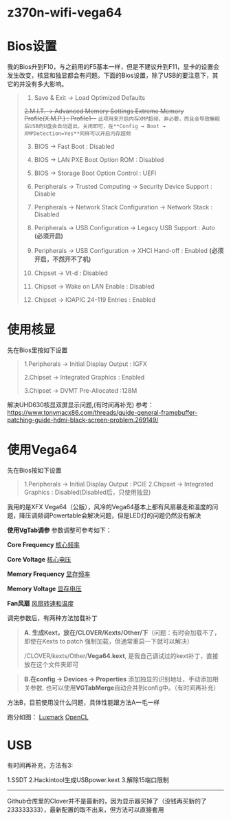 # z370n-wifi-vega64


# Bios设置
我的Bios升到F10，与之前用的F5基本一样，但是不建议升到F11，显卡的设置会发生改变，核显和独显都会有问题。下面的Bios设置，除了USB的要注意下，其它的并没有多大影响。

>1. Save & Exit → Load Optimized Defaults
>
> ~~2.M.I.T. → Advanced Memory Settings Extreme Memory Profile(X.M.P.) : Profile1--~~
> ```此项用来开启内存XMP超频，非必要，而且会导致睡眠后USB的U盘会自动退出，关闭即可，在**Config → Boot → XMPDetection=Yes**同样可以开启内存超频```
>
>3. BIOS → Fast Boot : Disabled
>
>4. BIOS → LAN PXE Boot Option ROM : Disabled
>
>5. BIOS → Storage Boot Option Control : UEFI
>
>6. Peripherals → Trusted Computing → Security Device Support : Disable
>
>7. Peripherals → Network Stack Configuration → Network Stack : Disabled
>
>8. Peripherals → USB Configuration → Legacy USB Support : Auto **(必须开启)**
>
>9. Peripherals → USB Configuration → XHCI Hand-off : Enabled **(必须开启，不然开不了机)**
>
>10. Chipset → Vt-d : Disabled
>
>11. Chipset → Wake on LAN Enable : Disabled
>
>12. Chipset → IOAPIC 24-119 Entries : Enabled

# 使用核显
先在Bios里按如下设置

>1.Peripherals → Initial Display Output : IGFX
>
>2.Chipset → Integrated Graphics : Enabled
>
>3.Chipset → DVMT Pre-Allocated :128M

解决UHD630核显双屏显示问题,(有时间再补充)
参考：https://www.tonymacx86.com/threads/guide-general-framebuffer-patching-guide-hdmi-black-screen-problem.269149/

# 使用Vega64
先在Bios按如下设置
>1.Peripherals → Initial Display Output : PCIE
>2.Chipset → Integrated Graphics : Disabled(Disabled后，只使用独显)

我用的是XFX Vega64（公版），风冷的Vega64基本上都有风扇暴走和温度的问题，降压调频调Powertable会解决问题，但是LED灯的问题仍然没有解决

**使用VgTab调参**
参数调整可参考如下：

**Core Frequency**
[核心频率](https://user-images.githubusercontent.com/9880101/56672127-6d143f00-66e8-11e9-88dd-3ebc1072ff52.png)

**Core Voltage**
[核心电压](https://user-images.githubusercontent.com/9880101/56672286-c5e3d780-66e8-11e9-930c-901f6c360562.png)

**Memory Frequency**
[显存频率](https://user-images.githubusercontent.com/9880101/56672604-4c001e00-66e9-11e9-9a1f-c7d2d424a93a.png)

**Memory Voltage**
[显存电压](https://user-images.githubusercontent.com/9880101/56673243-7c948780-66ea-11e9-9d51-1efba55baaae.png)

**Fan风扇**
[风扇转速和温度](https://user-images.githubusercontent.com/9880101/56673392-c7160400-66ea-11e9-839e-f4863dbc7fb5.png)

调完参数后，有两种方法加载补丁

> **A. 生成Kext，放在/CLOVER/Kexts/Other/下**（问题：有时会加载不了，即使在Kexts to patch 强制加载，但通常重启一下就可以解决）
>
>/CLOVER/kexts/Other/**Vega64.kext**, 是我自己调试过的kext补丁，直接放在这个文件夹即可

>**B.在config → Devices → Properties** 
>添加独显的识别地址，手动添加相关参数.
>也可以使用**VGTabMerge**自动合并到config中。（有时间再补充）

方法B，目前使用没什么问题，具体性能跟方法A一毛一样

跑分如图：
[Luxmark](https://user-images.githubusercontent.com/9880101/56673621-2c69f500-66eb-11e9-8387-d234d73bec1d.png)
[OpenCL](https://user-images.githubusercontent.com/9880101/56673816-91254f80-66eb-11e9-8613-a1f18767d557.png)


# USB
有时间再补充，方法有3:

1.SSDT
2.Hackintool生成USBpower.kext
3.解除15端口限制

---
Github仓库里的Clover并不是最新的，因为显示器买掉了（没钱再买新的了233333333），最新配置的取不出来，但方法可以直接套用
